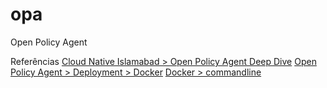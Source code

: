 # opa
Open Policy Agent




Referências
[Cloud Native Islamabad > Open Policy Agent Deep Dive](https://www.youtube.com/watch?v=T7ojX4YnmTA&ab_channel=CloudNativeIslamabad)
[Open Policy Agent > Deployment > Docker](https://www.openpolicyagent.org/docs/latest/deployments/)
[Docker > commandline](https://docs.docker.com/engine/reference/commandline/exec/)